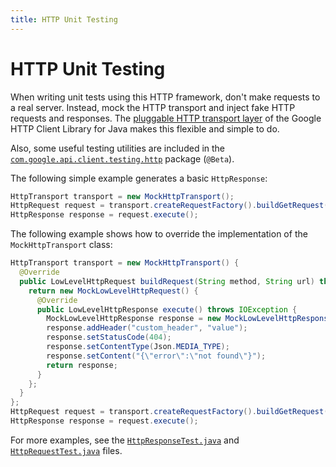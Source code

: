 ```yaml
---
title: HTTP Unit Testing
---
```


# HTTP Unit Testing

When writing unit tests using this HTTP framework, don't make requests to a real server. Instead,
mock the HTTP transport and inject fake HTTP requests and responses. The
[pluggable HTTP transport layer][transport] of the Google HTTP Client Library for Java makes this
flexible and simple to do.

Also, some useful testing utilities are included in the
[`com.google.api.client.testing.http`][testing-package] package (`@Beta`).

The following simple example generates a basic `HttpResponse`:

```java
HttpTransport transport = new MockHttpTransport();
HttpRequest request = transport.createRequestFactory().buildGetRequest(HttpTesting.SIMPLE_GENERIC_URL);
HttpResponse response = request.execute();
```

The following example shows how to override the implementation of the `MockHttpTransport` class:

```java
HttpTransport transport = new MockHttpTransport() {
  @Override
  public LowLevelHttpRequest buildRequest(String method, String url) throws IOException {
    return new MockLowLevelHttpRequest() {
      @Override
      public LowLevelHttpResponse execute() throws IOException {
        MockLowLevelHttpResponse response = new MockLowLevelHttpResponse();
        response.addHeader("custom_header", "value");
        response.setStatusCode(404);
        response.setContentType(Json.MEDIA_TYPE);
        response.setContent("{\"error\":\"not found\"}");
        return response;
      }
    };
  }
};
HttpRequest request = transport.createRequestFactory().buildGetRequest(HttpTesting.SIMPLE_GENERIC_URL);
HttpResponse response = request.execute();
```

For more examples, see the [`HttpResponseTest.java`][http-response-test] and
[`HttpRequestTest.java`][http-request-test] files.

[transport]: https://googleapis.github.io/google-http-java-client/http-transport.html
[testing-package]: https://googleapis.dev/java/google-http-client/latest/index.html?com/google/api/client/testing/http/package-summary.html
[http-response-test]: https://github.com/googleapis/google-http-java-client/blob/master/google-http-client/src/test/java/com/google/api/client/http/HttpResponseTest.java
[http-request-test]: https://github.com/googleapis/google-http-java-client/blob/master/google-http-client/src/test/java/com/google/api/client/http/HttpRequestTest.java